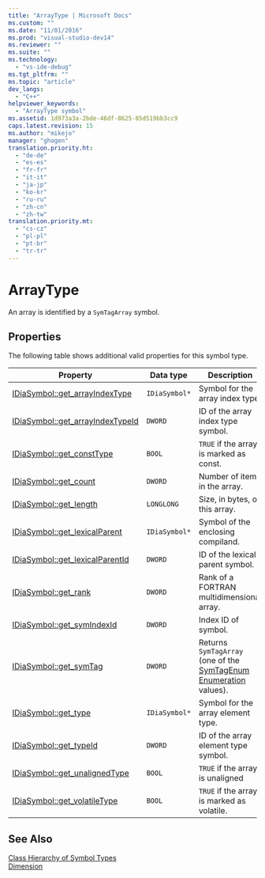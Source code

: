 ```yaml
---
title: "ArrayType | Microsoft Docs"
ms.custom: ""
ms.date: "11/01/2016"
ms.prod: "visual-studio-dev14"
ms.reviewer: ""
ms.suite: ""
ms.technology: 
  - "vs-ide-debug"
ms.tgt_pltfrm: ""
ms.topic: "article"
dev_langs: 
  - "C++"
helpviewer_keywords: 
  - "ArrayType symbol"
ms.assetid: 1d973a3a-2bde-46df-8625-85d519bb3cc9
caps.latest.revision: 15
ms.author: "mikejo"
manager: "ghogen"
translation.priority.ht: 
  - "de-de"
  - "es-es"
  - "fr-fr"
  - "it-it"
  - "ja-jp"
  - "ko-kr"
  - "ru-ru"
  - "zh-cn"
  - "zh-tw"
translation.priority.mt: 
  - "cs-cz"
  - "pl-pl"
  - "pt-br"
  - "tr-tr"
---
```

# ArrayType
An array is identified by a `SymTagArray` symbol.  
  
## Properties  
 The following table shows additional valid properties for this symbol type.  
  
|Property|Data type|Description|  
|--------------|---------------|-----------------|  
|[IDiaSymbol::get_arrayIndexType](../../debugger/debug-interface-access/idiasymbol-get-arrayindextype.md)|`IDiaSymbol*`|Symbol for the array index type.|  
|[IDiaSymbol::get_arrayIndexTypeId](../../debugger/debug-interface-access/idiasymbol-get-arrayindextypeid.md)|`DWORD`|ID of the array index type symbol.|  
|[IDiaSymbol::get_constType](../../debugger/debug-interface-access/idiasymbol-get-consttype.md)|`BOOL`|`TRUE` if the array is marked as const.|  
|[IDiaSymbol::get_count](../../debugger/debug-interface-access/idiasymbol-get-count.md)|`DWORD`|Number of items in the array.|  
|[IDiaSymbol::get_length](../../debugger/debug-interface-access/idiasymbol-get-length.md)|`LONGLONG`|Size, in bytes, of this array.|  
|[IDiaSymbol::get_lexicalParent](../../debugger/debug-interface-access/idiasymbol-get-lexicalparent.md)|`IDiaSymbol*`|Symbol of the enclosing compiland.|  
|[IDiaSymbol::get_lexicalParentId](../../debugger/debug-interface-access/idiasymbol-get-lexicalparentid.md)|`DWORD`|ID of the lexical parent symbol.|  
|[IDiaSymbol::get_rank](../../debugger/debug-interface-access/idiasymbol-get-rank.md)|`DWORD`|Rank of a FORTRAN multidimensional array.|  
|[IDiaSymbol::get_symIndexId](../../debugger/debug-interface-access/idiasymbol-get-symindexid.md)|`DWORD`|Index ID of symbol.|  
|[IDiaSymbol::get_symTag](../../debugger/debug-interface-access/idiasymbol-get-symtag.md)|`DWORD`|Returns `SymTagArray` (one of the [SymTagEnum Enumeration](../../debugger/debug-interface-access/symtagenum.md) values).|  
|[IDiaSymbol::get_type](../../debugger/debug-interface-access/idiasymbol-get-type.md)|`IDiaSymbol*`|Symbol for the array element type.|  
|[IDiaSymbol::get_typeId](../../debugger/debug-interface-access/idiasymbol-get-typeid.md)|`DWORD`|ID of the array element type symbol.|  
|[IDiaSymbol::get_unalignedType](../../debugger/debug-interface-access/idiasymbol-get-unalignedtype.md)|`BOOL`|`TRUE` if the array is unaligned|  
|[IDiaSymbol::get_volatileType](../../debugger/debug-interface-access/idiasymbol-get-volatiletype.md)|`BOOL`|`TRUE` if the array is marked as volatile.|  
  
## See Also  
 [Class Hierarchy of Symbol Types](../../debugger/debug-interface-access/class-hierarchy-of-symbol-types.md)   
 [Dimension](../../debugger/debug-interface-access/dimension.md)